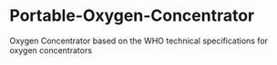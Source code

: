# Portable-Oxygen-Concentrator
Oxygen Concentrator based on the WHO technical specifications for oxygen concentrators
